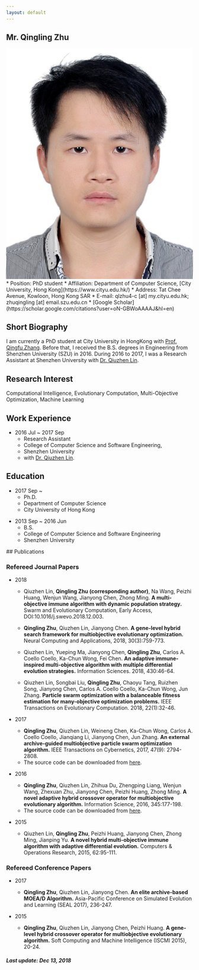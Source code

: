 ```yaml
---
layout: default
---
```


## Mr. Qingling Zhu
<img class="profile-picture" src="ling.png">
* Position: PhD student
* Affiliation:
Department of Computer Science, [City University, Hong Kong](https://www.cityu.edu.hk/)
* Address: Tat Chee Avenue, Kowloon, Hong Kong SAR
* E-mail: qlzhu4-c [at] my.cityu.edu.hk; zhuqingling [at] email.szu.edu.cn
* [Google Scholar](https://scholar.google.com/citations?user=oN-GBWoAAAAJ&hl=en)

## Short Biography

I am currently a PhD student at City University in HongKong with [Prof. Qingfu Zhang](http://www.cs.cityu.edu.hk/~qzhan7/index.html). Before that, I received the B.S. degrees in Engineering from Shenzhen University (SZU) in 2016. During 2016 to 2017, I was a Research Assistant at Shenzhen University with [Dr. Qiuzhen Lin](http://csse.szu.edu.cn/csse.szu.edu.cn/cn/people1bbd.html?30298).

## Research Interest

Computational Intelligence, Evolutionary Computation, Multi-Objective Optimization, Machine Learning

## Work Experience

* 2016 Jul ~ 2017 Sep
  * Research Assistant
  * College of Computer Science and Software Engineering,
  * Shenzhen University
  * with [Dr. Qiuzhen Lin](http://csse.szu.edu.cn/csse.szu.edu.cn/cn/people1bbd.html?30298).

## Education

* 2017 Sep ~
  * Ph.D.
  * Department of Computer Science
  * City University of Hong Kong
<!--  * Thesis: Many-Objective Evolutionary Optimization: Theory and Method (in Chinese) -->
* 2013 Sep ~ 2016 Jun
  * B.S.
  * College of Computer Science and Software Engineering
  * Shenzhen University
<div style='display:none'>
## Research Stay

* 2017 Oct ~ 2017 Nov
  * Visiting Researcher
  * Department of Computer Science and Engineering
  * Southern University of Science and Technology
  * with [Prof. Hisao Ishibuchi](http://www.cs.osakafu-u.ac.jp/~hisaoi/)
* 2016 Aug ~ 2017 Sep
  * Joint Ph.D.
  * Electrical and Computer Engineering
  * Oklahoma State University
  * Advisor: [Prof. Gary G. Yen](http://isc.okstate.edu/)

## Professional Activities/Service

* Reviewer
  * IEEE Transactions on Evolutionary Computation
  * IEEE Transactions on Cybernetics
  * IEEE Transactions on Emerging Topics in Computational Intelligence
  * IEEE Access
  * Information Science
  * Swarm and Evolutionary Computation
  * Applied Soft Computing
  * Soft Computing
  * Mathematics and Computers in Simulation
  * Natural Hazards

* Program Committee Member
  * GECCO 2018
  * AAAI 2019

* Editorial Board Member
  * Journal of Liaocheng University (Natural Science Edition)

* Society Member
  * ACM SIGEVO
  * IEEE CIS
</div>
## Publications

### Refereed Journal Papers

* 2018
  
  * Qiuzhen Lin, **Qingling Zhu (corresponding author)**, Na Wang, Peizhi Huang, Wenjun Wang, Jianyong Chen, Zhong Ming. **A multi-objective immune algorithm with dynamic population strategy.** Swarm and Evolutionary Computation, Early Access, DOI:10.1016/j.swevo.2018.12.003.
  
  * **Qingling Zhu**, Qiuzhen Lin, Jianyong Chen. **A gene-level hybrid search framework for multiobjective evolutionary optimization.** Neural Computing and Applications, 2018, 30(3):759-773.<!-- [(pdf)](pdf/TriMOEA-TA&R.pdf)-->
    <!--* The source code can be downloaded from [here](https://github.com/yiping0liu/TriMOEA-TAnR)-->

  * Qiuzhen Lin, Yueping Ma, Jianyong Chen, **Qingling Zhu**,  Carlos A. Coello Coello, Ka-Chun Wong, Fei Chen. **An adaptive immune-inspired multi-objective algorithm with multiple differential evolution strategies.** Information Sciences. 2018, 430:46-64.
  <!--[(pdf)](pdf/MeO.pdf)-->
    <!--* The source code can be downloaded from [here](https://github.com/yiping0liu/MeO)-->
	
  * Qiuzhen Lin, Songbai Liu, **Qingling Zhu**, Chaoyu Tang, Ruizhen Song, Jianyong Chen, Carlos A. Coello Coello, Ka-Chun Wong, Jun Zhang. **Particle swarm optimization with a balanceable fitness estimation for many-objective optimization problems.** IEEE Transactions on Evolutionary Computation. 2018, 22(1):32-46.

* 2017

  * **Qingling Zhu**, Qiuzhen Lin, Weineng Chen, Ka-Chun Wong, Carlos A. Coello Coello, Jianqiang Li, Jianyong Chen, Jun Zhang. **An external archive-guided multiobjective particle swarm optimization algorithm.** IEEE Transactions on Cybernetics, 2017, 47(9): 2794-2808.
  * The source code can be downloaded from [here](https://github.com/zhuqingling/sourcecode/AgMOPSO.rar).<!-- [(pdf)](pdf/1by1EA.pdf)-->

* 2016

  * **Qingling Zhu**, Qiuzhen Lin, Zhihua Du, Zhengping Liang, Wenjun Wang, Zhexuan Zhu, Jianyong Chen, Peizhi Huang, Zhong Ming. **A novel adaptive hybrid crossover operator for multiobjective evolutionary algorithm.** Information Science, 2016, 345:177-198.
  * The source code can be downloaded from [here](https://github.com/zhuqingling/sourcecode/ADE_MOIA.rar).

* 2015

  * Qiuzhen Lin, **Qingling Zhu**, Peizhi Huang, Jianyong Chen, Zhong Ming, Jianping Yu. **A novel hybrid multi-objective immune algorithm with adaptive differential evolution.** Computers & Operations Research, 2015, 62:95-111.

### Refereed Conference Papers

* 2017

  * **Qingling Zhu**, Qiuzhen Lin, Jianyong Chen.  **An elite archive-based MOEA/D Algorithm.** Asia-Pacific Conference on Simulated Evolution and Learning (SEAL 2017), 236-247.<!-- [(pdf)](pdf/1by1EA2.pdf)-->

* 2015
  
  * **Qingling Zhu**, Qiuzhen Lin, Jianyong Chen, Peizhi Huang. **A gene-level hybrid crossover operator for multiobjective evolutionary algorithm.** Soft Computing and Machine Intelligence (ISCMI 2015), 20-24.<!-- [(pdf)](pdf/DNEA.pdf)-->

##### Last update: Dec 13, 2018
